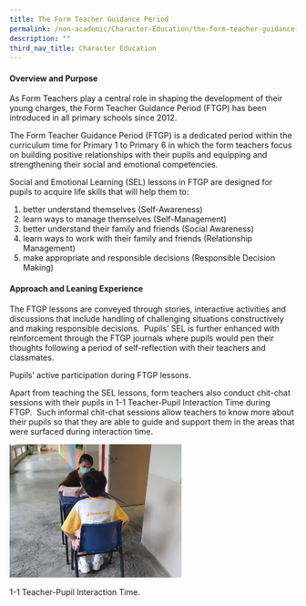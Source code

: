 ```yaml
---
title: The Form Teacher Guidance Period
permalink: /non-academic/Character-Education/the-form-teacher-guidance-period/
description: ""
third_nav_title: Character Education
---
```

#### Overview and Purpose

As Form Teachers play a central role in shaping the development of their young charges, the Form Teacher Guidance Period (FTGP) has been introduced in all primary schools since 2012.

The Form Teacher Guidance Period (FTGP) is a dedicated period within the curriculum time for Primary 1 to Primary 6 in which the form teachers focus on building positive relationships with their pupils and equipping and strengthening their social and emotional competencies.

Social and Emotional Learning (SEL) lessons in FTGP are designed for pupils to acquire life skills that will help them to:

1.  better understand themselves (Self-Awareness)
2.  learn ways to manage themselves (Self-Management)
3.  better understand their family and friends (Social Awareness)
4.  learn ways to work with their family and friends (Relationship Management)
5.  make appropriate and responsible decisions (Responsible Decision Making)

#### Approach and Leaning Experience

The FTGP lessons are conveyed through stories, interactive activities and discussions that include handling of challenging situations constructively and making responsible decisions.  Pupils’ SEL is further enhanced with reinforcement through the FTGP journals where pupils would pen their thoughts following a period of self-reflection with their teachers and classmates.

Pupils’ active participation during FTGP lessons.

Apart from teaching the SEL lessons, form teachers also conduct chit-chat sessions with their pupils in 1-1 Teacher-Pupil Interaction Time during FTGP.  Such informal chit-chat sessions allow teachers to know more about their pupils so that they are able to guide and support them in the areas that were surfaced during interaction time.

<img src="/images/cce10.png" style="width:60%">

1-1 Teacher-Pupil Interaction Time.